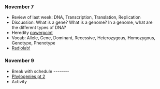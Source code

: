 ### November 7 ###

- Review of last week: DNA, Transcription, Translation, Replication
- Discussion: What is a gene? What is a genome? In a genome, what are the different types of DNA?
- Heredity [powerpoint](https://docs.google.com/presentation/d/1C2JOR3APcsWE_sBTV30gyM3NVKDGRbAB01T_Yiqj7IY/edit#slide=id.p)
 - Vocab: Allele, Gene, Dominant, Recessive, Heterozygous, Homozygous, Genotype, Phenotype
- [Radiolab!](http://www.radiolab.org/story/251876-inheritance/)


### November 9 ###
- Break with schedule --------
- [Phylogenies pt 2](https://docs.google.com/presentation/d/1rBnSPoKFSbSwZ6ZyrBCX-0kUrliHSdtJ37NTHfuCKJ0/edit#slide=id.g13a7c81f29_0_69)
- Activity 
